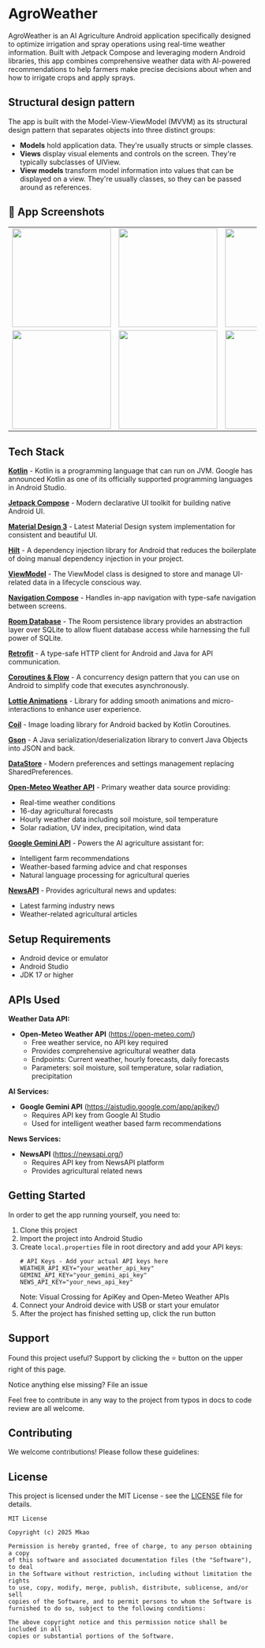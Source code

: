 # AgroWeather
AgroWeather is an AI Agriculture Android application specifically designed to optimize irrigation and spray operations using real-time weather information. Built with  Jetpack Compose and leveraging modern Android libraries, this app combines comprehensive weather data with AI-powered recommendations to help farmers make precise decisions about when and how to irrigate crops and apply sprays.

## Structural design pattern
The app is built with the Model-View-ViewModel (MVVM) as its structural design pattern that separates objects into three distinct groups:

- **Models** hold application data. They're usually structs or simple classes.
- **Views** display visual elements and controls on the screen. They're typically subclasses of UIView.
- **View models** transform model information into values that can be displayed on a view. They're usually classes, so they can be passed around as references.

## 📸 App Screenshots

<table>
  <tr>
    <td><img src="https://github.com/user-attachments/assets/a37e3dd4-cd6b-4c28-91e7-ddde5df09f44" width="200"/></td>
    <td><img src="https://github.com/user-attachments/assets/7290f626-356d-413f-b851-7810120307b6" width="200"/></td>
    <td><img src="https://github.com/user-attachments/assets/507d75a0-d8a3-4285-ace3-2bbfda2bd068" width="200"/></td>
    <td><img src="https://github.com/user-attachments/assets/75d7d916-a419-4fc5-907a-6497de37ad7e" width="200"/></td>
  </tr>
  <tr>
    <td><img src="https://github.com/user-attachments/assets/eb5f49e2-9edb-4e5a-8d58-68a1699ff66d" width="200"/></td>
    <td><img src="https://github.com/user-attachments/assets/db73a1cc-9466-4d2e-8aba-2fe358e37eb3" width="200"/></td>
    <td><img src="https://github.com/user-attachments/assets/5669a06f-032e-46fe-8a44-634865f0682c" width="200"/></td>
    <td><img src="https://github.com/user-attachments/assets/315bec36-efd0-4709-a6fa-cee9883229d1" width="200"/></td>
  </tr>
</table>

## Tech Stack

**[Kotlin](https://kotlinlang.org/)** - Kotlin is a programming language that can run on JVM. Google has announced Kotlin as one of its officially supported programming languages in Android Studio.

**[Jetpack Compose](https://developer.android.com/jetpack/compose)** - Modern declarative UI toolkit for building native Android UI.

**[Material Design 3](https://m3.material.io/)** - Latest Material Design system implementation for consistent and beautiful UI.

**[Hilt](https://dagger.dev/hilt/)** - A dependency injection library for Android that reduces the boilerplate of doing manual dependency injection in your project.

**[ViewModel](https://developer.android.com/topic/libraries/architecture/viewmodel)** - The ViewModel class is designed to store and manage UI-related data in a lifecycle conscious way.

**[Navigation Compose](https://developer.android.com/jetpack/compose/navigation)** - Handles in-app navigation with type-safe navigation between screens.

**[Room Database](https://developer.android.com/training/data-storage/room)** - The Room persistence library provides an abstraction layer over SQLite to allow fluent database access while harnessing the full power of SQLite.

**[Retrofit](https://square.github.io/retrofit/)** - A type-safe HTTP client for Android and Java for API communication.

**[Coroutines & Flow](https://kotlinlang.org/docs/coroutines-overview.html)** - A concurrency design pattern that you can use on Android to simplify code that executes asynchronously.

**[Lottie Animations](https://lottiefiles.com/android)** - Library for adding smooth animations and micro-interactions to enhance user experience.

**[Coil](https://coil-kt.github.io/coil/)** - Image loading library for Android backed by Kotlin Coroutines.

**[Gson](https://github.com/google/gson)** - A Java serialization/deserialization library to convert Java Objects into JSON and back.

**[DataStore](https://developer.android.com/topic/libraries/architecture/datastore)** - Modern preferences and settings management replacing SharedPreferences.

**[Open-Meteo Weather API](https://open-meteo.com/)** - Primary weather data source providing:
- Real-time weather conditions
- 16-day agricultural forecasts
- Hourly weather data including soil moisture, soil temperature
- Solar radiation, UV index, precipitation, wind data

**[Google Gemini API](https://ai.google.dev/)** - Powers the AI agriculture assistant for:
- Intelligent farm recommendations
- Weather-based farming advice and chat responses
- Natural language processing for agricultural queries

**[NewsAPI](https://newsapi.org/)** - Provides agricultural news and updates:
- Latest farming industry news
- Weather-related agricultural articles

## Setup Requirements
- Android device or emulator
- Android Studio
- JDK 17 or higher

## APIs Used

**Weather Data API:**
- **Open-Meteo Weather API** (https://open-meteo.com/)
    - Free weather service, no API key required
    - Provides comprehensive agricultural weather data
    - Endpoints: Current weather, hourly forecasts, daily forecasts
    - Parameters: soil moisture, soil temperature, solar radiation, precipitation

**AI Services:**
- **Google Gemini API** (https://aistudio.google.com/app/apikey/)
    - Requires API key from Google AI Studio
    - Used for intelligent weather based farm recommendations

**News Services:**
- **NewsAPI** (https://newsapi.org/)
    - Requires API key from NewsAPI platform
    - Provides agricultural related news

## Getting Started
In order to get the app running yourself, you need to:

1. Clone this project
2. Import the project into Android Studio
3. Create `local.properties` file in root directory and add your API keys:
   ```
   # API Keys - Add your actual API keys here
   WEATHER_API_KEY="your_weather_api_key"
   GEMINI_API_KEY="your_gemini_api_key"
   NEWS_API_KEY="your_news_api_key"
   ```
   Note: Visual Crossing for ApiKey and Open-Meteo Weather APIs
4. Connect your Android device with USB or start your emulator
5. After the project has finished setting up, click the run button

## Support
Found this project useful? Support by clicking the ⭐️ button on the upper right of this page.

Notice anything else missing? File an issue

Feel free to contribute in any way to the project from typos in docs to code review are all welcome.





## Contributing

We welcome contributions! Please follow these guidelines:


## License

This project is licensed under the MIT License - see the [LICENSE](LICENSE) file for details.

```
MIT License

Copyright (c) 2025 Mkao

Permission is hereby granted, free of charge, to any person obtaining a copy
of this software and associated documentation files (the "Software"), to deal
in the Software without restriction, including without limitation the rights
to use, copy, modify, merge, publish, distribute, sublicense, and/or sell
copies of the Software, and to permit persons to whom the Software is
furnished to do so, subject to the following conditions:

The above copyright notice and this permission notice shall be included in all
copies or substantial portions of the Software.
```

